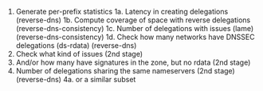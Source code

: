 

1. Generate per-prefix statistics 
1a. Latency in creating delegations (reverse-dns)
1b. Compute coverage of space with reverse delegations (reverse-dns-consistency)
1c. Number of delegations with issues (lame) (reverse-dns-consistency)
1d. Check how many networks have DNSSEC delegations (ds-rdata) (reverse-dns)
2. Check what kind of issues (2nd stage)
3. And/or how many have signatures in the zone, but no rdata (2nd stage)
4. Number of delegations sharing the same nameservers (2nd stage) (reverse-dns)
4a. or a similar subset


